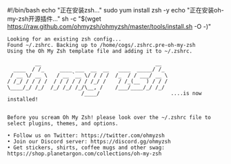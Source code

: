 #!/bin/bash
echo "正在安装zsh..."
sudo yum install zsh -y
echo "正在安装oh-my-zsh开源插件..."
sh -c "$(wget https://raw.github.com/ohmyzsh/ohmyzsh/master/tools/install.sh -O -)"



```
Looking for an existing zsh config...
Found ~/.zshrc. Backing up to /home/cogs/.zshrc.pre-oh-my-zsh
Using the Oh My Zsh template file and adding it to ~/.zshrc.

         __                                     __
  ____  / /_     ____ ___  __  __   ____  _____/ /_
 / __ \/ __ \   / __ `__ \/ / / /  /_  / / ___/ __ \
/ /_/ / / / /  / / / / / / /_/ /    / /_(__  ) / / /
\____/_/ /_/  /_/ /_/ /_/\__, /    /___/____/_/ /_/
                        /____/                       ....is now installed!


Before you scream Oh My Zsh! please look over the ~/.zshrc file to select plugins, themes, and options.

• Follow us on Twitter: https://twitter.com/ohmyzsh
• Join our Discord server: https://discord.gg/ohmyzsh
• Get stickers, shirts, coffee mugs and other swag: https://shop.planetargon.com/collections/oh-my-zsh
```